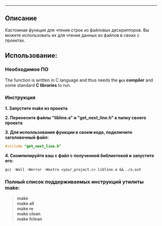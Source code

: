 ***
## Описание
Кастомная функция для чтения строк из файловых дескрипторов.
Вы можете использовать их для чтения данных из файлов в своих c проектах.

## Использование:

### Необходимое ПО

The function is written in C language and thus needs the **`gcc` compiler** and some standard **C libraries** to run.

### Инструкция

**1. Запустите make из проекта**

**2. Перенесите файлы "libline.a" и "get_next_line.h" в папку своего проекта**

**3. Для исполльзования функции в своем коде, подключите заголовочный файл:**

```c
#include "get_next_line.h"
```

**4. Скомпилируйте ваш c файл с полученной библиотекой и запустите его:**

```shell
gcc -Wall -Werror -Wextra <your_project.c> libline.a && ./a.out
```

### Полный список поддерживаемых инструкций утилиты make:
> **make**  
> **make all**  
> **make re**  
> **make clean**  
> **make fclean**
